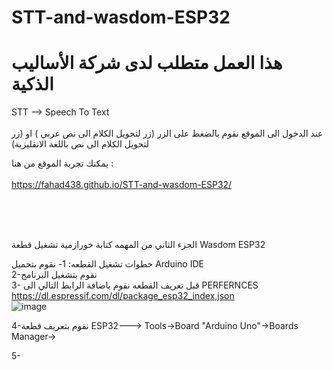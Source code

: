 # STT-and-wasdom-ESP32
# هذا العمل متطلب لدى شركة الأساليب الذكية

STT -->  Speech To Text <br />
<br />
عند الدخول الى الموقع نقوم بالضغط على الزر (زر لتحويل الكلام الى نص عربي ) او (زر لتحويل الكلام الى نص باللغة الانقليزية) <br />
 
 يمكنك تجربة الموقع من هنا :
<br />
<br />
https://fahad438.github.io/STT-and-wasdom-ESP32/



<br />

<br />

<br />




الجزء الثاني من المهمه كتابة خورازمية تشغيل قطعة Wasdom ESP32 <br />

خطوات تشغيل القطعه:
1- نقوم بتحميل Arduino IDE
<br />
2-نقوم بتشغيل البرنامج
<br />
3-  قبل تعريف القطعه نقوم باضافة الرابط التالي الى PERFERNCES
<br />
https://dl.espressif.com/dl/package_esp32_index,json
<br />
![image](https://user-images.githubusercontent.com/86566999/177462178-92028efe-be21-4b8e-9686-fa0350f03431.png)
<br />

4-نقوم بتعريف قطعة ESP32---> Tools->Board "Arduino Uno"->Boards Manager->
<br />

5-
